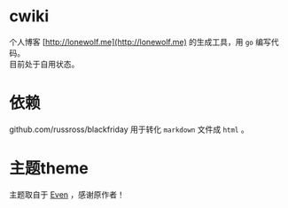 # cwiki  
个人博客 [http://lonewolf.me](http://lonewolf.me) 的生成工具，用 `go` 编写代码。  
目前处于自用状态。

# 依赖  
github.com/russross/blackfriday 用于转化 `markdown` 文件成 `html` 。

# 主题theme  
主题取自于 [Even](https://github.com/ahonn/hexo-theme-even) ，感谢原作者！
